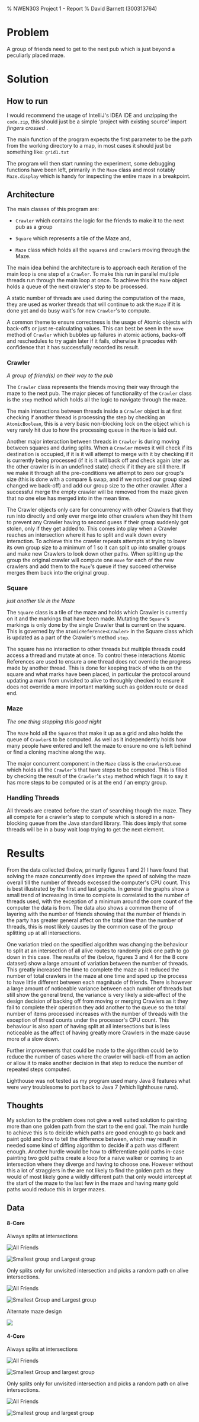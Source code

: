 % NWEN303 Project 1 - Report
% David Barnett (300313764)

# Problem

A group of friends need to get to the next pub which is just beyond a
peculiarly placed maze.

# Solution

## How to run

I would recommend the usage of IntelliJ's IDEA IDE and unzipping the `code.zip`, 
this should just be a simple 'project with existing source' import _fingers crossed_ .

The main function of the program expects the first parameter to be the path from the working
directory to a map, in most cases it should just be something like: `grid1.txt`

The program will then start running the experiment, some debugging functions have been
left, primarily in the `Maze` class and most notably `Maze.display` which is handy for
inspecting the entire maze in a breakpoint.

## Architecture

The main classes of this program are:

 * `Crawler` which contains the logic for the friends to make
it to the next pub as a group

 * `Square` which represents a tile of the Maze
and,

 * `Maze` class which holds all the `square`s and `crawler`s moving through the Maze.

The main idea behind the architecture is to approach each iteration of the main loop
is one step of a `Crawler`. To make this run in parallel multiple threads run through
the main loop at once. To achieve this the `Maze` object holds a queue
of the next crawler's step to be processed.

A static number of threads are used during the computation of the maze, they are used
as worker threads that will continue to ask the `Maze` if it is done yet and do busy wait's
for new `Crawler`'s to compute.

A common theme to ensure correctness is the usage of Atomic objects with back-offs or
just re-calculating values. This can best be seen in the `move` method of `Crawler` which
bubbles up failures in atomic actions, backs-off and reschedules to try again later if it fails,
otherwise it precedes with confidence that it has successfully recorded its result.

### Crawler

_A group of friend(s) on their way to the pub_

The `Crawler` class represents the friends moving their way through the maze to the next
pub. The major pieces of functionality of the `Crawler` class is the `step` method which
holds all the logic to navigate through the maze.

The main interactions between threads inside a `Crawler` object is at first checking
if another thread is processing the step by checking an `AtomicBoolean`, this is a very basic
non-blocking lock on the object which is very rarely hit due to how the processing queue in the
`Maze` is laid out.

Another major interaction between threads in `Crawler` is during moving between
squares and during splits. When a `Crawler` moves it will check if its destination is occupied,
if it is it will attempt to merge with it by checking if it is currently being processed (if it
is it will back off and check again later as the other crawler is in an undefined state) check if
it they are still there. If we make it through all the pre-conditions we attempt to zero our group's
size (this is done with a compare & swap, and if we noticed our group sized changed we back-off)
and add our group size to the other crawler. After a successful merge the empty crawler will be
removed from the maze given that no one else has merged into in the mean time.

The Crawler objects only care for concurrency with other Crawlers that they run into directly and
only ever merge into other crawlers when they hit them to prevent any Crawler having to second guess
if their group suddenly got stolen, only if they get added to.
This comes into play when a Crawler reaches an intersection where it has to split and walk down
every interaction. To achieve this the crawler repeats attempts at trying to lower its own group size
to a minimum of 1 so it can split up into smaller groups and make new Crawlers to look down other paths. When splitting up the group the original crawler will compute one `move` for each of the
new crawlers and add them to the `Maze`'s queue if they succeed otherwise merges them back into the
original group.

### Square

_just another tile in the Maze_

The `Square` class is a tile of the maze and holds which Crawler is currently on it and
the markings that have been made.
Mutating the `Square`'s markings is only done by the single Crawler that is current on the
square. This is governed by the `AtomicReference<Crawler>` in the Square class which is updated
as a part of the Crawler's method `step`.

The square has no interaction to other threads but multiple threads could access a thread and mutate
at once. To control these interactions Atomic References are used to ensure a one thread does not override
the progress made by another thread. This is done for keeping track of who is on the square and what marks
have been placed, in particular the protocol around updating a mark from unvisited to alive to throughly checked
to ensure it does not override a more important marking such as golden route or dead end.


### Maze

_The one thing stopping this good night_

The `Maze` hold all the `Square`s that make it up as a grid and also holds the queue of `Crawler`s
to be computed. As well as it independently holds how many people have entered and left the maze
to ensure no one is left behind or find a cloning machine along the way.

The major concurrent component in the `Maze` class is the `crawlersQueue` which holds all the
`Crawler`'s that have steps to be computed. This is filled by checking the result of the `Crawler`'s
`step` method which flags it to say it has more steps to be computed or is at the end / an empty group.

### Handling Threads

All threads are created before the start of searching though
the maze. They all compete for a crawler's step to compute which
is stored in a non-blocking queue from the Java standard library.
This does imply that some threads will be in a busy wait loop trying to
get the next element.

# Results

From the data collected (below, primarily figures 1 and 2) I have found that solving the
maze concurrently does improve the speed of solving the maze overall till the number of 
threads excessed the computer's CPU count.
This is best illustrated by the first and last graphs. In general the graphs
show a small trend of increasing in time to complete is correlated to the number of threads
used, with the exception of a minimum around the core count of the computer the data is from.
The data also shows a common theme of layering with the number of friends showing that
the number of friends in the party has greater general affect on the total time than
the number of threads, this is most likely causes by the common case of the group
splitting up at all intersections.

One variation tried on the specified algorithm was changing the behaviour to split at an
intersection of all alive routes to randomly pick one path to go down in this case.
The results of the (below, figures 3 and 4 for the 8 core dataset) show a large amount of
variation between the number of threads. This greatly increased the time to complete the 
maze as it reduced the number of total crawlers in the maze at one time and sped up the process
to have little different between each magnitude of friends.
There is however a large amount of noticeable variance between each number of threads but still show the general
trend, the variance is very likely a side-affect of the design decision of backing off from
moving or merging Crawlers as it they fail to complete their operation they add another to
the queue so the total number of items processed increases with the number of threads with
the exception of thread counts under the processor's CPU count. This behaviour is also
apart of having split at all intersections but is less noticeable as the affect of
having greatly more Crawlers in the maze cause more of a slow down.

Further improvements that could be made to the algorithm could be to reduce the number of cases
where the crawler will back-off from an action or allow it to make another decision in that step
to reduce the number of repeated steps computed.

Lighthouse was not tested as my program used many Java 8 features what were very troublesome to
port back to Java 7 (which lighthouse runs).

## Thoughts

My solution to the problem does not give a well suited solution to painting more than 
one golden path from the start to the end goal. The main hurdle to achieve this
is to deicide which paths are good enough to go back and paint gold and how to tell the
difference between, which may result in needed some kind of diffing algorithm to decide if
a path was different enough. Another hurdle would be how to differentiate gold paths in-case
painting two gold paths create a loop for a naive walker or coming to an intersection where they
diverge and having to choose one. However without this a lot of stragglers in the are not likely
to find the golden path as they would of most likely gone a wildly different path that only would
intercept at the start of the maze to the last few in the maze and having many gold paths would
reduce this in larger mazes.

## Data

#### 8-Core 

Always splits at intersections

![All Friends](./yomi-grid1.txt-threads-vs-time.png)

![Smallest group and Largest group](./yomi-grid1.txt-threads-vs-time-first-last.png)

Only splits only for unvisited intersection and picks a random
path on alive intersections.

![All Friends](./yomi-grid1.txt-threads-vs-time-nosplit.png)

![Smallest Group and Largest group](./yomi-grid1.txt-threads-vs-time-first-last-nosplit.png)

Alternate maze design

![](./yomi-grid2.txt-threads-vs-time-first-last-nosplit.png)

#### 4-Core 

Always splits at intersections

![All Friends](./david.local-grid1.txt-threads-vs-time-split.png)

![Smallest Group and largest group](./david.local-grid1.txt-threads-vs-time-first-last-split.png)

Only splits only for unvisited intersection and picks a random
path on alive intersections.

![All Friends](./david.local-grid1.txt-threads-vs-time.png)

![Smallest group and largest group](./david.local-grid1.txt-threads-vs-time-first-last.png)

